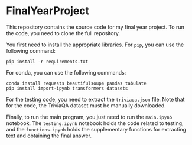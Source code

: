 # FinalYearProject

This repository contains the source code for my final year project. To run the code, you need to clone the full repository.

You first need to install the appropriate libraries. For `pip`, you can use the following command:
```
pip install -r requirements.txt
```
For conda, you can use the following commands:
```
conda install requests beautifulsoup4 pandas tabulate
pip install import-ipynb transformers datasets
```

For the testing code, you need to extract the `triviaqa.json` file. Note that for the code, the TriviaQA dataset must be manually downloaded.

Finally, to run the main program, you just need to run the `main.ipynb` notebook. The `testing.ipynb` notebook holds the code related to testing, and the `functions.ipynb` holds the supplementary functions for extracting text and obtaining the final answer.
